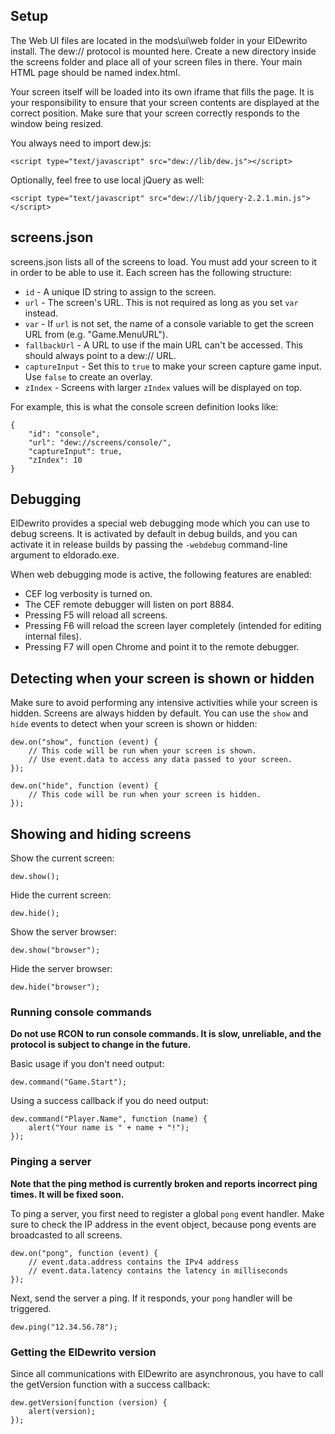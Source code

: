 ## Setup

The Web UI files are located in the mods\ui\web folder in your ElDewrito install. The dew:// protocol is mounted here. Create a new directory inside the screens folder and place all of your screen files in there. Your main HTML page should be named index.html.

Your screen itself will be loaded into its own iframe that fills the page. It is your responsibility to ensure that your screen contents are displayed at the correct position. Make sure that your screen correctly responds to the window being resized.

You always need to import dew.js:

```
<script type="text/javascript" src="dew://lib/dew.js"></script>
```

Optionally, feel free to use local jQuery as well:

```
<script type="text/javascript" src="dew://lib/jquery-2.2.1.min.js"></script>
```

## screens.json

screens.json lists all of the screens to load. You must add your screen to it in order to be able to use it. Each screen has the following structure:

* `id` - A unique ID string to assign to the screen.
* `url` - The screen's URL. This is not required as long as you set `var` instead.
* `var` - If `url` is not set, the name of a console variable to get the screen URL from (e.g. "Game.MenuURL").
* `fallbackUrl` - A URL to use if the main URL can't be accessed. This should always point to a dew:// URL.
* `captureInput` - Set this to `true` to make your screen capture game input. Use `false` to create an overlay.
* `zIndex` - Screens with larger `zIndex` values will be displayed on top.

For example, this is what the console screen definition looks like:

```
{
	"id": "console",
	"url": "dew://screens/console/",
	"captureInput": true,
	"zIndex": 10
}
```

## Debugging

ElDewrito provides a special web debugging mode which you can use to debug screens.
It is activated by default in debug builds, and you can activate it in release builds by passing the `-webdebug` command-line argument to eldorado.exe.

When web debugging mode is active, the following features are enabled:

* CEF log verbosity is turned on.
* The CEF remote debugger will listen on port 8884.
* Pressing F5 will reload all screens.
* Pressing F6 will reload the screen layer completely (intended for editing internal files).
* Pressing F7 will open Chrome and point it to the remote debugger.

## Detecting when your screen is shown or hidden

Make sure to avoid performing any intensive activities while your screen is hidden. Screens are always hidden by default. You can use the `show` and `hide` events to detect when your screen is shown or hidden:

```
dew.on("show", function (event) {
	// This code will be run when your screen is shown.
	// Use event.data to access any data passed to your screen.
});

dew.on("hide", function (event) {
	// This code will be run when your screen is hidden.
});
```

## Showing and hiding screens

Show the current screen:

```
dew.show();
```

Hide the current screen:

```
dew.hide();
```

Show the server browser:

```
dew.show("browser");
```

Hide the server browser:

```
dew.hide("browser");
```

### Running console commands

**Do not use RCON to run console commands. It is slow, unreliable, and the protocol is subject to change in the future.**

Basic usage if you don't need output:

```
dew.command("Game.Start");
```

Using a success callback if you do need output:

```
dew.command("Player.Name", function (name) {
	alert("Your name is " + name + "!");
});
```

### Pinging a server

**Note that the ping method is currently broken and reports incorrect ping times. It will be fixed soon.**

To ping a server, you first need to register a global `pong` event handler. Make sure to check the IP address in the event object, because pong events are broadcasted to all screens.

```
dew.on("pong", function (event) {
	// event.data.address contains the IPv4 address
	// event.data.latency contains the latency in milliseconds
});
```

Next, send the server a ping. If it responds, your `pong` handler will be triggered.

```
dew.ping("12.34.56.78");
```

### Getting the ElDewrito version

Since all communications with ElDewrito are asynchronous, you have to call the getVersion function with a success callback:

```
dew.getVersion(function (version) {
	alert(version);
});
```